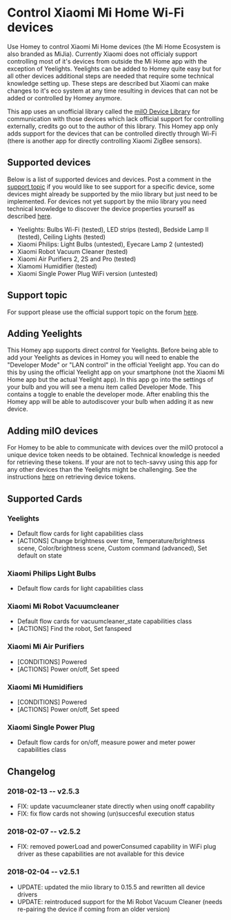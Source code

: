 # Control Xiaomi Mi Home Wi-Fi devices
Use Homey to control Xiaomi Mi Home devices (the Mi Home Ecosystem is also branded as MiJia). Currently Xiaomi does not officialy support controlling most of it's devices from outside the Mi Home app with the exception of Yeelights. Yeelights can be added to Homey quite easy but for all other devices additional steps are needed that require some technical knowledge setting up. These steps are described but Xiaomi can make changes to it's eco system at any time resulting in devices that can not be added or controlled by Homey anymore.

This app uses an unofficial library called the [miIO Device Library](https://github.com/aholstenson/miio) for communication with those devices which lack official support for controlling externally, credits go out to the author of this library. This Homey app only adds support for the devices that can be controlled directly through Wi-Fi (there is another app for directly controlling Xiaomi ZigBee sensors).

## Supported devices
Below is a list of supported devices and devices. Post a comment in the [support topic](https://forum.athom.com/discussion/3295/) if you would like to see support for a specific device, some devices might already be supported by the miio library but just need to be implemented. For devices not yet support by the miio library you need technical knowledge to discover the device properties yourself as described [here](https://github.com/aholstenson/miio/blob/master/docs/missing-devices.md).
* Yeelights: Bulbs Wi-Fi (tested), LED strips (tested), Bedside Lamp II (tested), Ceiling Lights (tested)
* Xiaomi Philips: Light Bulbs (untested), Eyecare Lamp 2 (untested)
* Xiaomi Robot Vacuum Cleaner (tested)
* Xiaomi Air Purifiers 2, 2S and Pro (tested)
* Xiamomi Humidifier (tested)
* Xiaomi Single Power Plug WiFi version (untested)

## Support topic
For support please use the official support topic on the forum [here](https://forum.athom.com/discussion/3295/).

## Adding Yeelights
This Homey app supports direct control for Yeelights. Before being able to add your Yeelights as devices in Homey you will need to enable the "Developer Mode" or "LAN control" in the official Yeelight app. You can do this by using the official Yeelight app on your smartphone (not the Xiaomi Mi Home app but the actual Yeelight app). In this app go into the settings of your bulb and you will see a menu item called Developer Mode. This contains a toggle to enable the developer mode. After enabling this the Homey app will be able to autodiscover your bulb when adding it as new device.

## Adding miIO devices
For Homey to be able to communicate with devices over the miIO protocol a unique device token needs to be obtained. Technical knowledge is needed for retrieving these tokens. If your are not to tech-savvy using this app for any other devices than the Yeelights might be challenging. See the instructions [here](https://github.com/jghaanstra/com.xiaomi-miio/blob/master/docs/obtain_token.md) on retrieving device tokens.

## Supported Cards
### Yeelights
* Default flow cards for light capabilities class
* [ACTIONS] Change brightness over time, Temperature/brightness scene, Color/brightness scene, Custom command (advanced), Set default on state

### Xiaomi Philips Light Bulbs
* Default flow cards for light capabilities class

### Xiaomi Mi Robot Vacuumcleaner
* Default flow cards for vacuumcleaner_state capabilities class
* [ACTIONS] Find the robot, Set fanspeed

### Xiaomi Mi Air Purifiers
* [CONDITIONS] Powered
* [ACTIONS] Power on/off, Set speed

### Xiaomi Mi Humidifiers
* [CONDITIONS] Powered
* [ACTIONS] Power on/off, Set speed

### Xiaomi Single Power Plug
* Default flow cards for on/off, measure power and meter power capabilities class

## Changelog
### 2018-02-13 -- v2.5.3
* FIX: update vacuumcleaner state directly when using onoff capability
* FIX: fix flow cards not showing (un)succesful execution status

### 2018-02-07 -- v2.5.2
* FIX: removed powerLoad and powerConsumed capability in WiFi plug driver as these capabilities are not available for this device

### 2018-02-04 -- v2.5.1
* UPDATE: updated the miio library to 0.15.5 and rewritten all device drivers
* UPDATE: reintroduced support for the Mi Robot Vacuum Cleaner (needs re-pairing the device if coming from an older version)
